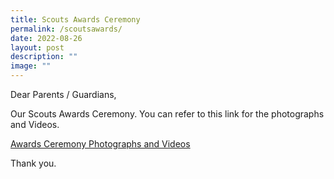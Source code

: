 ```yaml
---
title: Scouts Awards Ceremony
permalink: /scoutsawards/
date: 2022-08-26
layout: post
description: ""
image: ""
---
```

Dear Parents / Guardians,

Our Scouts Awards Ceremony. You can refer to this link for the photographs and Videos. 

[Awards Ceremony Photographs and Videos](https://drive.google.com/drive/folders/1wN7IcoIF3U9JkjL4BayzKlrwaWAaEHoa?usp=share_link)

Thank you.